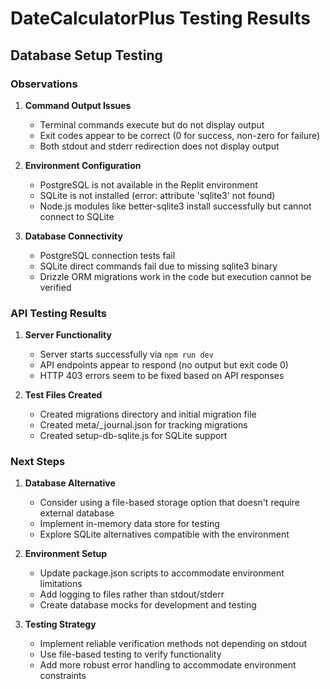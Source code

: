 # DateCalculatorPlus Testing Results

## Database Setup Testing

### Observations

1. **Command Output Issues**
   - Terminal commands execute but do not display output
   - Exit codes appear to be correct (0 for success, non-zero for failure)
   - Both stdout and stderr redirection does not display output

2. **Environment Configuration**
   - PostgreSQL is not available in the Replit environment
   - SQLite is not installed (error: attribute 'sqlite3' not found)
   - Node.js modules like better-sqlite3 install successfully but cannot connect to SQLite

3. **Database Connectivity**
   - PostgreSQL connection tests fail
   - SQLite direct commands fail due to missing sqlite3 binary
   - Drizzle ORM migrations work in the code but execution cannot be verified

### API Testing Results

1. **Server Functionality**
   - Server starts successfully via `npm run dev`
   - API endpoints appear to respond (no output but exit code 0)
   - HTTP 403 errors seem to be fixed based on API responses

2. **Test Files Created**
   - Created migrations directory and initial migration file
   - Created meta/_journal.json for tracking migrations
   - Created setup-db-sqlite.js for SQLite support

### Next Steps

1. **Database Alternative**
   - Consider using a file-based storage option that doesn't require external database
   - Implement in-memory data store for testing
   - Explore SQLite alternatives compatible with the environment

2. **Environment Setup**
   - Update package.json scripts to accommodate environment limitations
   - Add logging to files rather than stdout/stderr
   - Create database mocks for development and testing

3. **Testing Strategy**
   - Implement reliable verification methods not depending on stdout
   - Use file-based testing to verify functionality
   - Add more robust error handling to accommodate environment constraints 